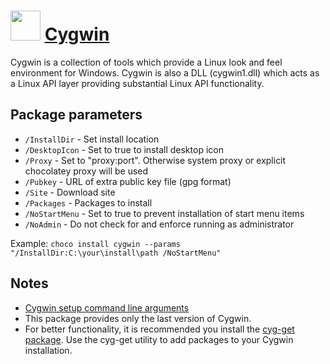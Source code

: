 # <img src="https://cdn.jsdelivr.net/gh/chocolatey-community/chocolatey-packages@c8d48758cdc18d43e6c1525824720377c8b9ba24/icons/Cygwin.png" width="48" height="48"/> [Cygwin](https://chocolatey.org/packages/Cygwin)

Cygwin is a collection of tools which provide a Linux look and feel environment for Windows. Cygwin is also a DLL (cygwin1.dll) which acts as a Linux API layer providing substantial Linux API functionality.

## Package parameters

- `/InstallDir`  - Set install location
- `/DesktopIcon` - Set to true to install desktop icon
- `/Proxy`       - Set to "proxy:port". Otherwise system proxy or explicit chocolatey proxy will be used
- `/Pubkey`      - URL of extra public key file (gpg format)
- `/Site`        - Download site
- `/Packages`    - Packages to install
- `/NoStartMenu` - Set to true to prevent installation of start menu items
- `/NoAdmin`     - Do not check for and enforce running as administrator

Example: `choco install cygwin --params "/InstallDir:C:\your\install\path /NoStartMenu"`

## Notes

- [Cygwin setup command line arguments](https://cygwin.com/faq/faq.html#faq.setup.cli)
- This package provides only the last version of Cygwin.
- For better functionality, it is recommended you install the [cyg-get package](/packages/cyg-get). Use the cyg-get utility to add packages to your Cygwin installation.

